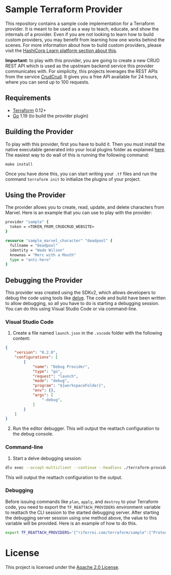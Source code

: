 Sample Terraform Provider
=========================

This repository contains a sample code implementation for a Terraform provider. It is meant to be used as a way to teach, educate, and show the internals of a provider. Even if you are not looking to learn how to build custom providers, you may benefit from learning how one works behind the scenes. For more information about how to build custom providers, please visit the [HashiCorp Learn platform section about this](https://learn.hashicorp.com/tutorials/terraform/provider-use?in=terraform/providers).

**Important**: to play with this provider, you are going to create a new CRUD REST API which is used as the upstream backend service this provider communicates with. For simplicity, this projects leverages the REST APIs from the service [CrudCrud](https://crudcrud.com). It gives you a free API available for 24 hours, where you can send up to 100 requests.

Requirements
------------

- [Terraform](https://www.terraform.io/downloads.html) 0.12+
- [Go](https://golang.org/doc/install) 1.19 (to build the provider plugin)

Building the Provider
---------------------

To play with this provider, first you have to build it. Then you must install the native executable generated into your local plugins folder as explained [here](https://www.terraform.io/docs/plugins/basics.html#installing-a-plugin). The easiest way to do wall of this is running the following command:

```console
make install
```

Once you have done this, you can start writing your `.tf` files and run the command `terraform init` to initialize the plugins of your project.

Using the Provider
------------------

The provider allows you to create, read, update, and delete characters from Marvel. Here is an example that you can use to play with the provider:

```tcl
provider "sample" {
  token = <TOKEN_FROM_CRUDCRUD_WEBSITE>
}

resource "sample_marvel_character" "deadpool" {
  fullname = "Deadpool"
  identity = "Wade Wilson"
  knownas = "Merc with a Mouth"
  type = "anti-hero"
}
```

Debugging the Provider
----------------------

This provider was created using the SDKv2, which allows developers to debug the code using tools like [delve](https://github.com/go-delve/delve). The code and build have been written to allow debugging, so all you have to do is starting a debugging session. You can do this using Visual Studio Code or via command-line.

### Visual Studio Code

1. Create a file named `launch.json` in the `.vscode` folder with the following content:

```json
{
    "version": "0.2.0",
    "configurations": [
        {
            "name": "Debug Provider",
            "type": "go",
            "request": "launch",
            "mode": "debug",
            "program": "${workspaceFolder}",
            "env": {},
            "args": [
                "-debug",
            ]
        }
    ]
}
```

2. Run the editor debugger. This will output the reattach configuration to the debug console.

### Command-line

1. Start a delve debugging session:

```bash
dlv exec --accept-multiclient --continue --headless ./terraform-provider-example -- -debug
```

This will output the reattach configuration to the output.

### Debugging

Before issuing commands like `plan`, `apply`, and `destroy` to your Terraform code, you need to export the `TF_REATTACH_PROVIDERS` environment variable to reattach the CLI session to the started debugging server. After starting the debugging server session using one method above, the value to this variable will be provided. Here is an example of how to do this.

```bash
export TF_REATTACH_PROVIDERS='{"riferrei.com/terraform/sample":{"Protocol":"grpc","Pid":3382870,"Test":true,"Addr":{"Network":"unix","String":"/tmp/plugin713096927"}}}'
```

# License

This project is licensed under the [Apache 2.0 License](./LICENSE).

